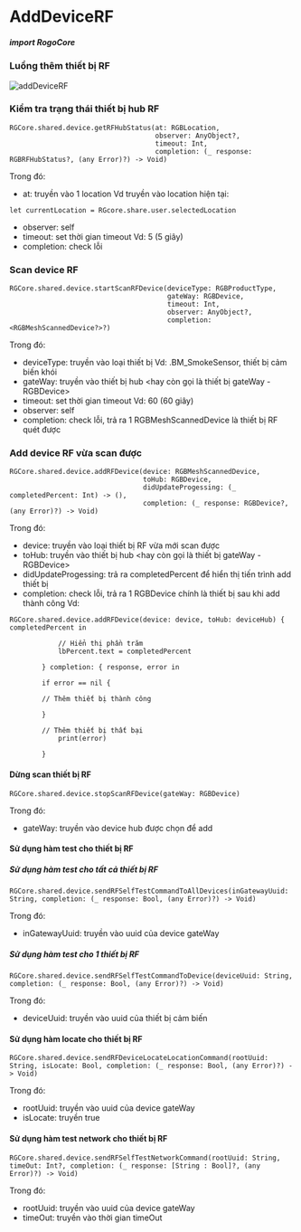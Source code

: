 

# AddDeviceRF

##### import RogoCore

### Luồng thêm thiết bị RF

![addDeviceRF](https://github.com/user-attachments/assets/9a5ef94d-75a9-4b30-9bcb-448ad451bdad)

### Kiểm tra trạng thái thiết bị hub RF

```
RGCore.shared.device.getRFHubStatus(at: RGBLocation,
                                    observer: AnyObject?,
                                    timeout: Int,
                                    completion: (_ response: RGBRFHubStatus?, (any Error)?) -> Void)
```

Trong đó:
- at: truyền vào 1 location <RGBLocation>
Vd truyền vào location hiện tại:

```
let currentLocation = RGcore.share.user.selectedLocation
```
- observer: self
- timeout: set thời gian timeout Vd: 5 (5 giây)
- completion: check lỗi

### Scan device RF

```
RGCore.shared.device.startScanRFDevice(deviceType: RGBProductType,
                                       gateWay: RGBDevice,
                                       timeout: Int,
                                       observer: AnyObject?,
                                       completion: <RGBMeshScannedDevice?>?)
```
Trong đó:
- deviceType: truyền vào loại thiết bị Vd: .BM_SmokeSensor, thiết bị cảm biến khói
- gateWay: truyền vào thiết bị hub <hay còn gọi là thiết bị gateWay - RGBDevice>
- timeout: set thời gian timeout Vd: 60 (60 giây)
- observer: self
- completion: check lỗi, trả ra 1 RGBMeshScannedDevice là thiết bị RF quét được

### Add device RF vừa scan được
```
RGCore.shared.device.addRFDevice(device: RGBMeshScannedDevice,
                                 toHub: RGBDevice,
                                 didUpdateProgessing: (_ completedPercent: Int) -> (),
                                 completion: (_ response: RGBDevice?, (any Error)?) -> Void)
```
Trong đó:
- device: truyền vào loại thiết bị RF vừa mới scan được
- toHub: truyền vào thiết bị hub <hay còn gọi là thiết bị gateWay - RGBDevice>
- didUpdateProgessing: trả ra completedPercent để hiển thị tiến trình add thiết bị
- completion: check lỗi, trả ra 1 RGBDevice chính là thiết bị sau khi add thành công
Vd:
```
RGCore.shared.device.addRFDevice(device: device, toHub: deviceHub) { completedPercent in
        
            // Hiển thị phần trăm
            lbPercent.text = completedPercent
            
        } completion: { response, error in
        
        if error == nil {
        
        // Thêm thiết bị thành công
        
        }
        
        // Thêm thiết bị thất bại
            print(error)
            
        }

```
#### Dừng scan thiết bị RF
```
RGCore.shared.device.stopScanRFDevice(gateWay: RGBDevice)
```
Trong đó:
- gateWay: truyền vào device hub được chọn để add <RGBDevice>

#### Sử dụng hàm test cho thiết bị RF

##### Sử dụng hàm test cho tất cả thiết bị RF
```
RGCore.shared.device.sendRFSelfTestCommandToAllDevices(inGatewayUuid: String, completion: (_ response: Bool, (any Error)?) -> Void)
```
Trong đó:
- inGatewayUuid: truyền vào uuid của device gateWay

##### Sử dụng hàm test cho 1 thiết bị RF
```
RGCore.shared.device.sendRFSelfTestCommandToDevice(deviceUuid: String, completion: (_ response: Bool, (any Error)?) -> Void)
```
Trong đó:
- deviceUuid: truyền vào uuid của thiết bị cảm biến

#### Sử dụng hàm locate cho thiết bị RF
```
RGCore.shared.device.sendRFDeviceLocateLocationCommand(rootUuid: String, isLocate: Bool, completion: (_ response: Bool, (any Error)?) -> Void)
```
Trong đó:
- rootUuid: truyền vào uuid của device gateWay
- isLocate: truyền true

#### Sử dụng hàm test network cho thiết bị RF
```
RGCore.shared.device.sendRFSelfTestNetworkCommand(rootUuid: String, timeOut: Int?, completion: (_ response: [String : Bool]?, (any Error)?) -> Void)
```
Trong đó:
- rootUuid: truyền vào uuid của device gateWay
- timeOut: truyền vào thời gian timeOut
